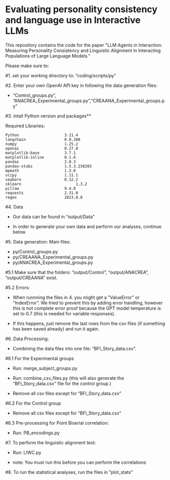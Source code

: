 # Evaluating personality consistency and language use in Interactive LLMs
This repository contains the code for the paper "LLM Agents in Interaction: Measuring Personality Consistency and Linguistic Alignment in Interacting Populations of Large Language Models."

Please make sure to:

#1. set your working directory to: “coding/scripts/py”

#2. Enter your own OpenAI API key in following the data generation files:

- “Control_groups.py”, “ANACREA_Experimental_groups.py”,“CREAANA_Experimental_groups.py”

#3. Intall Python version and packages**

Required Libraries:
```
Python                    3.11.4
langchain                 0.0.268
numpy                     1.25.2
openai                    0.27.8 
matplotlib-base           3.7.1             
matplotlib-inline         0.1.6
pandas                    2.0.3           
pandas-stubs              1.5.3.230203    
mpmath                    1.3.0
scipy                     1.11.1
seaborn                   0.12.2
sklearn				           1.3.2           
pillow                    9.4.0
requests                  2.31.0
regex                     2023.8.8
```

#4. Data

- Our data can be found in “output/Data”

- In order to generate your own data and perform our analyses, continue below

#5. Data generation:
Main files:
- py/Control_groups.py
- py/CREAANA_Experimental_groups.py
- py/ANACREA_Experimental_groups.py

#5.1 Make sure that the folders: “output/Control”, “output/ANACREA”, “output/CREAANA” exist.

#5.2 Errors: 

- When runnning the files in 4. you might get a ”ValueError” or “IndexError”. We tried to prevent this by adding error handling, however this is not complete error proof because the GPT model temperature is set to 0.7 (this is needed for variable responses). 

- If this happens, just remove the last rows from the csv files (if something has been saved already) and run it again.

#6. Data Processing: 

- Combining the data files into one file: “BFI_Story_data.csv”.

#6.1 For the Experimental groups
- Run: merge_subject_groups.py
- Run: combine_csv_files.py  (this will also generate the “BFI_Story_data.csv” file for the control group.)

- Remove all csv files except for “BFI_Story_data.csv”

#6.2 For the Control group
- Remove all csv files except for “BFI_Story_data.csv”

#6.3 Pre-processing for Point Biserial correlation:
- Run: PB_encodings.py

#7. To perform the linguistic alignment test:
- Run: LIWC.py

- note: You must run this before you can perform the correlations

#8. To run the statistical analyses, run the files in ”plot_stats”


